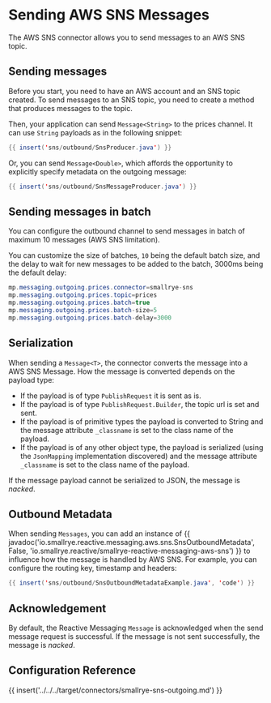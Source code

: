 # Sending AWS SNS Messages

The AWS SNS connector allows you to send messages to an AWS SNS topic.

## Sending messages

Before you start, you need to have an AWS account and an SNS topic created.
To send messages to an SNS topic, you need to create a method that produces messages to the topic.

Then, your application can send `Message<String>` to the prices channel.
It can use `String` payloads as in the following snippet:

``` java
{{ insert('sns/outbound/SnsProducer.java') }}
```

Or, you can send `Message<Double>`, which affords the opportunity to
explicitly specify metadata on the outgoing message:

``` java
{{ insert('sns/outbound/SnsMessageProducer.java') }}
```

## Sending messages in batch

You can configure the outbound channel to send messages in batch of maximum 10 messages (AWS SNS limitation).

You can customize the size of batches, `10` being the default batch size, and the delay to wait for new messages to be added to the batch, 3000ms being the default delay:

``` java
mp.messaging.outgoing.prices.connector=smallrye-sns
mp.messaging.outgoing.prices.topic=prices
mp.messaging.outgoing.prices.batch=true
mp.messaging.outgoing.prices.batch-size=5
mp.messaging.outgoing.prices.batch-delay=3000
```

## Serialization

When sending a `Message<T>`, the connector converts the message into a AWS SNS Message.
How the message is converted depends on the payload type:

- If the payload is of type `PublishRequest` it is sent as is.
- If the payload is of type `PublishRequest.Builder`, the topic url is set and sent.
- If the payload is of primitive types the payload is converted to String and the message attribute `_classname` is set to the class name of the payload.
- If the payload is of any other object type, the payload is serialized (using the `JsonMapping` implementation discovered) and the message attribute `_classname` is set to the class name of the payload.

If the message payload cannot be serialized to JSON, the message is *nacked*.

## Outbound Metadata

When sending `Messages`, you can add an instance of {{ javadoc('io.smallrye.reactive.messaging.aws.sns.SnsOutboundMetadata', False, 'io.smallrye.reactive/smallrye-reactive-messaging-aws-sns') }}
to influence how the message is handled by AWS SNS. For example, you can configure the routing key, timestamp and headers:

``` java
{{ insert('sns/outbound/SnsOutboundMetadataExample.java', 'code') }}
```

## Acknowledgement

By default, the Reactive Messaging `Message` is acknowledged when the
send message request is successful. If the message is not sent successfully, the message is *nacked*.

## Configuration Reference

{{ insert('../../../target/connectors/smallrye-sns-outgoing.md') }}

